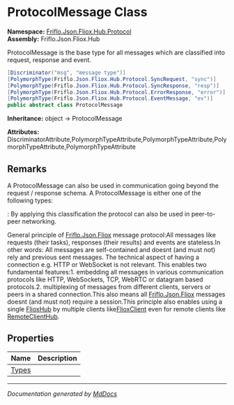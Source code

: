 ﻿<!--  
  <auto-generated>   
    The contents of this file were generated by a tool.  
    Changes to this file may be list if the file is regenerated  
  </auto-generated>   
-->

# ProtocolMessage Class

**Namespace:** [Friflo.Json.Fliox.Hub.Protocol](../index.md)  
**Assembly:** Friflo.Json.Fliox.Hub

ProtocolMessage is the base type for all messages which are classified into request, response and event.

```csharp
[Discriminator("msg", "message type")]
[PolymorphType(Friflo.Json.Fliox.Hub.Protocol.SyncRequest, "sync")]
[PolymorphType(Friflo.Json.Fliox.Hub.Protocol.SyncResponse, "resp")]
[PolymorphType(Friflo.Json.Fliox.Hub.Protocol.ErrorResponse, "error")]
[PolymorphType(Friflo.Json.Fliox.Hub.Protocol.EventMessage, "ev")]
public abstract class ProtocolMessage
```

**Inheritance:** object → ProtocolMessage

**Attributes:** DiscriminatorAttribute,PolymorphTypeAttribute,PolymorphTypeAttribute,PolymorphTypeAttribute,PolymorphTypeAttribute

## Remarks

A ProtocolMessage can also be used in communication going beyond the request \/ response schema. A ProtocolMessage is either one of the following types:

: By applying this classification the protocol can also be used in peer\-to\-peer networking.

General principle of [Friflo.Json.Fliox](../../../index.md) message protocol:All messages like requests (their tasks), responses (their results) and events are stateless.In other words: All messages are self\-contained and doesnt (and must not) rely and previous sent messages. The technical aspect of having a connection e.g. HTTP or WebSocket is not relevant. This enables two fundamental features:1. embedding all messages in various communication protocols like HTTP, WebSockets, TCP, WebRTC or datagram based protocols.2. multiplexing of messages from different clients, servers or peers in a shared connection.This also means all [Friflo.Json.Fliox](../../../index.md) messages doesnt (and must not) require a session.This principle also enables using a single [FlioxHub](../../Host/FlioxHub/index.md) by multiple clients like[FlioxClient](../../Client/FlioxClient/index.md) even for remote clients like [RemoteClientHub](../../Remote/RemoteClientHub/index.md).

## Properties

| Name                         | Description |
| ---------------------------- | ----------- |
| [Types](properties/Types.md) |             |

___

*Documentation generated by [MdDocs](https://github.com/ap0llo/mddocs)*
